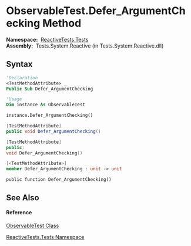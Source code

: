# ObservableTest.Defer\_ArgumentChecking Method

**Namespace:**  [ReactiveTests.Tests](ReactiveTests.Tests\ReactiveTests.Tests.md)  
**Assembly:**  Tests.System.Reactive (in Tests.System.Reactive.dll)

## Syntax

```vb
'Declaration
<TestMethodAttribute> _
Public Sub Defer_ArgumentChecking
```

```vb
'Usage
Dim instance As ObservableTest

instance.Defer_ArgumentChecking()
```

```csharp
[TestMethodAttribute]
public void Defer_ArgumentChecking()
```

```c++
[TestMethodAttribute]
public:
void Defer_ArgumentChecking()
```

```fsharp
[<TestMethodAttribute>]
member Defer_ArgumentChecking : unit -> unit 
```

```jscript
public function Defer_ArgumentChecking()
```

## See Also

#### Reference

[ObservableTest Class](ObservableTest\ObservableTest.md)

[ReactiveTests.Tests Namespace](ReactiveTests.Tests\ReactiveTests.Tests.md)




